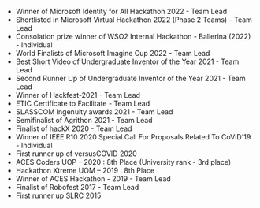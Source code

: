 - Winner of Microsoft Identity for All Hackathon 2022 - Team Lead
- Shortlisted in Microsoft Virtual Hackathon 2022 (Phase 2 Teams) - Team Lead
- Consolation prize winner of WSO2 Internal Hackathon - Ballerina (2022) - Individual
- World Finalists of Microsoft Imagine Cup 2022 - Team Lead
- Best Short Video of Undergraduate Inventor of the Year 2021 - Team Lead
- Second Runner Up of Undergraduate Inventor of the Year 2021 - Team Lead
- Winner of Hackfest-2021 - Team Lead
- ETIC Certificate to Facilitate - Team Lead
- SLASSCOM Ingenuity awards 2021 - Team Lead
- Semifinalist of Agrithon 2021 - Team Lead
- Finalist of hackX 2020 - Team Lead 
- Winner of IEEE R10 2020 Special Call For Proposals Related To CoViD'19 - Individual
- First runner up of versusCOVID 2020
- ACES Coders UOP – 2020 : 8th  Place (University rank - 3rd place)
- Hackathon Xtreme UOM – 2019 : 8th  Place
- Winner of ACES Hackathon - 2019 - Team Lead
- Finalist of Robofest 2017 - Team Lead
- First runner up SLRC 2015
